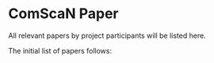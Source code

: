 # ComScaN Paper

All relevant papers by project participants will be listed here.

The initial list of papers follows:

